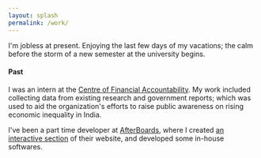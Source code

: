 ```yaml
---
layout: splash
permalink: /work/
---
```


I'm jobless at present. Enjoying the last few days of my vacations; the calm before the storm of a new semester at the university begins.

#### Past

I was an intern at the [Centre of Financial Accountability](https://www.cenfa.org).
My work included collecting data from existing research and government reports; which was used to aid the organization's efforts to raise public awareness on rising economic inequality in India. 

I've been a part time developer at [AfterBoards](https://www.afterboards.in), where I created [an interactive section](https://www.afterboards.in/flashcards) of their website, and developed some in-house softwares.